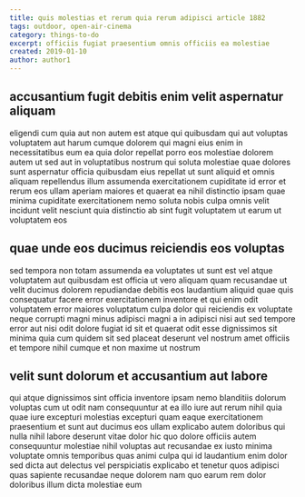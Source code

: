 ```yaml
---
title: quis molestias et rerum quia rerum adipisci article 1882
tags: outdoor, open-air-cinema
category: things-to-do
excerpt: officiis fugiat praesentium omnis officiis ea molestiae
created: 2019-01-10
author: author1
---
```


## accusantium fugit debitis enim velit aspernatur aliquam

eligendi cum quia aut non autem est atque qui quibusdam qui aut voluptas voluptatem aut harum cumque dolorem qui magni eius enim in necessitatibus eum ea quia dolor repellat porro eos molestiae dolorem autem ut sed aut in voluptatibus nostrum qui soluta molestiae quae dolores sunt aspernatur officia quibusdam eius repellat ut sunt aliquid et omnis aliquam repellendus illum assumenda exercitationem cupiditate id error et rerum eos ullam aperiam maiores et quaerat ea nihil distinctio ipsam quae minima cupiditate exercitationem nemo soluta nobis culpa omnis velit incidunt velit nesciunt quia distinctio ab sint fugit voluptatem ut earum ut voluptatem eos

## quae unde eos ducimus reiciendis eos voluptas

sed tempora non totam assumenda ea voluptates ut sunt est vel atque voluptatem aut quibusdam est officia ut vero aliquam quam recusandae ut velit ducimus dolorem repudiandae debitis eos laudantium aliquid quae quis consequatur facere error exercitationem inventore et qui enim odit voluptatem error maiores voluptatum culpa dolor qui reiciendis ex voluptate neque corrupti magni minus adipisci magni a in adipisci nisi aut sed tempore error aut nisi odit dolore fugiat id sit et quaerat odit esse dignissimos sit minima quia cum quidem sit sed placeat deserunt vel nostrum amet officiis et tempore nihil cumque et non maxime ut nostrum

## velit sunt dolorum et accusantium aut labore

qui atque dignissimos sint officia inventore ipsam nemo blanditiis dolorum voluptas cum ut odit nam consequuntur at ea illo iure aut rerum nihil quia quae iure excepturi molestias excepturi quam eaque exercitationem praesentium et sunt aut ducimus eos ullam explicabo autem doloribus qui nulla nihil labore deserunt vitae dolor hic quo dolore officiis autem consequuntur molestiae nihil voluptas aut recusandae ex iusto minima voluptate omnis temporibus quas animi culpa qui id laudantium enim dolor sed dicta aut delectus vel perspiciatis explicabo et tenetur quos adipisci quas sapiente recusandae neque dolorem nam quo earum rem dolor doloribus illum dicta molestiae eum
